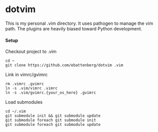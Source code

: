 dotvim
======

This is my personal .vim directory.  It uses pathogen to manage the vim path.  The plugins are heavily biased toward Python development.

#### Setup

Checkout project to .vim
```
cd ~
git clone https://github.com/ebattenberg/dotvim .vim
```
Link in vimrc/gvimrc
```
rm .vimrc .gvimrc
ln -s .vim/vimrc .vimrc
ln -s .vim/gvimrc.{your_os_here} .gvimrc
```

Load submodules 
```
cd ~/.vim
git submodule init && git submodule update
git submodule foreach git submodule init
git submodule foreach git submodule update
```
